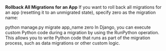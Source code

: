 **Rollback All Migrations for an App**
If you want to roll back all migrations for an app (resetting it to an unmigrated state), specify zero as the migration name:


python manage.py migrate app_name zero
In Django, you can execute custom Python code during a migration by using the RunPython operation. This allows you to write Python code that runs as part of the migration process, such as data migrations or other custom logic.
